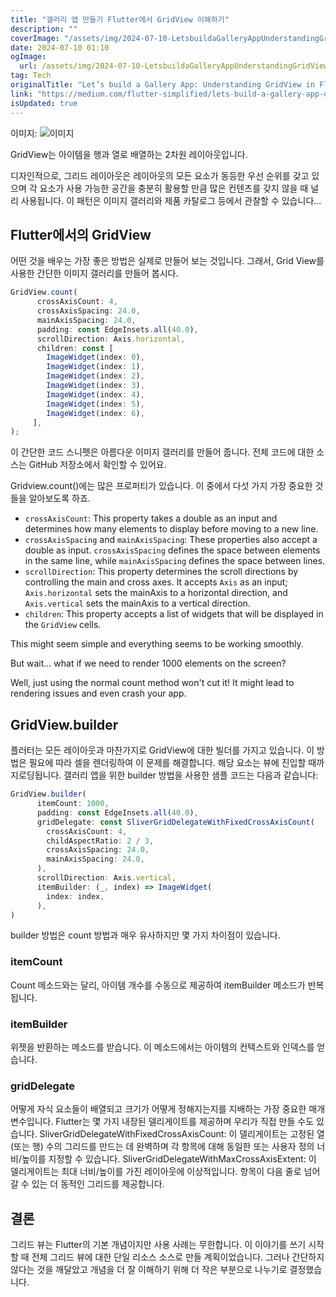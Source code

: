 ```yaml
---
title: "갤러리 앱 만들기 Flutter에서 GridView 이해하기"
description: ""
coverImage: "/assets/img/2024-07-10-LetsbuildaGalleryAppUnderstandingGridViewinFlutter_0.png"
date: 2024-07-10 01:10
ogImage: 
  url: /assets/img/2024-07-10-LetsbuildaGalleryAppUnderstandingGridViewinFlutter_0.png
tag: Tech
originalTitle: "Let’s build a Gallery App: Understanding GridView in Flutter."
link: "https://medium.com/flutter-simplified/lets-build-a-gallery-app-understanding-gridview-in-flutter-48c9681ee439"
isUpdated: true
---
```






이미지:
![이미지](/assets/img/2024-07-10-LetsbuildaGalleryAppUnderstandingGridViewinFlutter_0.png)

GridView는 아이템을 행과 열로 배열하는 2차원 레이아웃입니다.

디자인적으로, 그리드 레이아웃은 레이아웃의 모든 요소가 동등한 우선 순위를 갖고 있으며 각 요소가 사용 가능한 공간을 충분히 활용할 만큼 많은 컨텐츠를 갖지 않을 때 널리 사용됩니다. 이 패턴은 이미지 갤러리와 제품 카탈로그 등에서 관찰할 수 있습니다...

## Flutter에서의 GridView

<div class="content-ad"></div>

어떤 것을 배우는 가장 좋은 방법은 실제로 만들어 보는 것입니다. 그래서, Grid View를 사용한 간단한 이미지 갤러리를 만들어 봅시다.

```js
GridView.count(
      crossAxisCount: 4,
      crossAxisSpacing: 24.0,
      mainAxisSpacing: 24.0,
      padding: const EdgeInsets.all(40.0),
      scrollDirection: Axis.horizontal,
      children: const [
        ImageWidget(index: 0),
        ImageWidget(index: 1),
        ImageWidget(index: 2),
        ImageWidget(index: 3),
        ImageWidget(index: 4),
        ImageWidget(index: 5),
        ImageWidget(index: 6),
     ],
);
```

이 간단한 코드 스니펫은 아름다운 이미지 갤러리를 만들어 줍니다. 전체 코드에 대한 소스는 GitHub 저장소에서 확인할 수 있어요.

Gridview.count()에는 많은 프로퍼티가 있습니다. 이 중에서 다섯 가지 가장 중요한 것들을 알아보도록 하죠.

<div class="content-ad"></div>

- `crossAxisCount`: This property takes a double as an input and determines how many elements to display before moving to a new line.
- `crossAxisSpacing` and `mainAxisSpacing`: These properties also accept a double as input. `crossAxisSpacing` defines the space between elements in the same line, while `mainAxisSpacing` defines the space between lines.
- `scrollDirection`: This property determines the scroll directions by controlling the main and cross axes. It accepts `Axis` as an input; `Axis.horizontal` sets the mainAxis to a horizontal direction, and `Axis.vertical` sets the mainAxis to a vertical direction.
- `children`: This property accepts a list of widgets that will be displayed in the `GridView` cells.

This might seem simple and everything seems to be working smoothly.

But wait... what if we need to render 1000 elements on the screen?

Well, just using the normal count method won't cut it! It might lead to rendering issues and even crash your app.

<div class="content-ad"></div>

## GridView.builder

플러터는 모든 레이아웃과 마찬가지로 GridView에 대한 빌더를 가지고 있습니다. 이 방법은 필요에 따라 셀을 렌더링하여 이 문제를 해결합니다. 해당 요소는 뷰에 진입할 때까지로딩됩니다. 갤러리 앱을 위한 builder 방법을 사용한 샘플 코드는 다음과 같습니다:

```js
GridView.builder(
      itemCount: 1000,
      padding: const EdgeInsets.all(40.0),
      gridDelegate: const SliverGridDelegateWithFixedCrossAxisCount(
        crossAxisCount: 4,
        childAspectRatio: 2 / 3,
        crossAxisSpacing: 24.0,
        mainAxisSpacing: 24.0,
      ),
      scrollDirection: Axis.vertical,
      itemBuilder: (_, index) => ImageWidget(
        index: index,
      ),
)
```

builder 방법은 count 방법과 매우 유사하지만 몇 가지 차이점이 있습니다.

<div class="content-ad"></div>

### itemCount
Count 메소드와는 달리, 아이템 개수를 수동으로 제공하여 itemBuilder 메소드가 반복됩니다.

### itemBuilder
위젯을 반환하는 메소드를 받습니다. 이 메소드에서는 아이템의 컨텍스트와 인덱스를 얻습니다.

### gridDelegate
어떻게 자식 요소들이 배열되고 크기가 어떻게 정해지는지를 지배하는 가장 중요한 매개변수입니다. Flutter는 몇 가지 내장된 델리게이트를 제공하며 우리가 직접 만들 수도 있습니다. SliverGridDelegateWithFixedCrossAxisCount: 이 델리게이트는 고정된 열(또는 행) 수의 그리드를 만드는 데 완벽하며 각 항목에 대해 동일한 또는 사용자 정의 너비/높이를 지정할 수 있습니다. SliverGridDelegateWithMaxCrossAxisExtent: 이 델리게이트는 최대 너비/높이를 가진 레이아웃에 이상적입니다. 항목이 다음 줄로 넘어갈 수 있는 더 동적인 그리드를 제공합니다.

## 결론

그리드 뷰는 Flutter의 기본 개념이지만 사용 사례는 무한합니다. 이 이야기를 쓰기 시작할 때 전체 그리드 뷰에 대한 단일 리소스 소스로 만들 계획이었습니다. 그러나 간단하지 않다는 것을 깨달았고 개념을 더 잘 이해하기 위해 더 작은 부분으로 나누기로 결정했습니다.